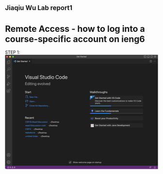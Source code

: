 ## Jiaqiu Wu Lab report1
# Remote Access - how to log into a course-specific account on ieng6
STEP 1:
![image](Figure1.png)
